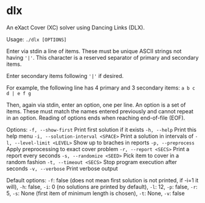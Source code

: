# dlx
An eXact Cover (XC) solver using Dancing Links (DLX).

Usage: `./dlx [OPTIONS]`

Enter via stdin a line of items. These must be unique ASCII strings not having
`'|'`. This character is a reserved separator of primary and secondary items.

Enter secondary items following `'|'` if desired.

For example, the following line has 4 primary and 3 secondary items:
`a b c d | e f g`

Then, again via stdin, enter an option, one per line. An option is a set of
items. These must match the names entered previously and cannot repeat in an
option. Reading of options ends when reaching end-of-file (EOF).

Options:
  `-f, --show-first`                 Print first solution if it exists
  `-h, --help`                       Print this help menu
  `-i, --solution-interval <SPACE>`  Print a solution in intervals of <SPACE>
  `-l, --level-limit <LEVEL>`        Show up to <LEVEL> braches in reports
  `-p, --preprocess`                 Apply preprocessing to exact cover problem
  `-r, --report <SECS>`              Print a report every <SECS> seconds
  `-s, --randomize <SEED>`           Pick item to cover in a random fashion
  `-t, --timeout <SECS>`             Stop program execution after <SECS> seconds
  `-v, --verbose`                    Print verbose output

Default options:
  `-f`: false (does not mean first solution is not printed, if -i=1 it will),
  `-h`: false,
  `-i`: 0 (no solutions are printed by default),
  `-l`: 12,
  `-p`: false,
  `-r`: 5,
  `-s`: None (first item of minimum length is chosen),
  `-t`: None,
  `-v`: false
